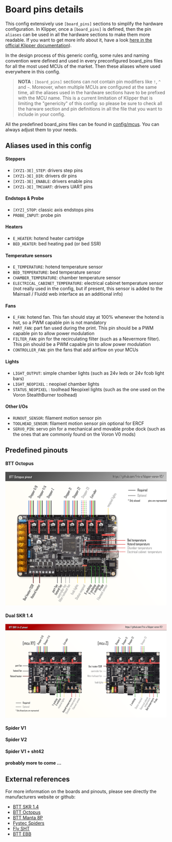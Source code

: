 # Board pins details

This config extensively use `[board_pins]` sections to simplify the hardware configuration. In Klipper, once a `[board_pins]` is defined, then the pin `aliases` can be used in all the hardware sections to make them more readable. If you want to get more info about it, have a look [here in the official Klipper documentation](https://www.klipper3d.org/Config_Reference.html#board_pins)).

In the design process of this generic config, some rules and naming convention were defined and used in every preconfigured board_pins files for all the most used MCUs of the market. Then these aliases where used everywhere in this config.

  > **NOTA** : `[board_pins]` sections can not contain pin modifiers like `!`, `^` and `~`. Moreover, when multiple MCUs are configured at the same time, all the aliases used in the hardware sections have to be prefixed with the MCU name. This is a current limitation of Klipper that is limiting the "genericity" of this config: so please be sure to check all the harware section and pin definitions in all the file that you want to include in your config.

All the predefined board_pins files can be found in [config/mcus](../config/mcus). You can always adjust them to your needs.


## Aliases used in this config

#### Steppers
  - `[XYZ1-3E]_STEP`: drivers step pins
  - `[XYZ1-3E]_DIR`: drivers dir pins
  - `[XYZ1-3E]_ENABLE`: drivers enable pins
  - `[XYZ1-3E]_TMCUART`: drivers UART pins

#### Endstops & Probe
  - `[XYZ]_STOP`: classic axis endstops pins
  - `PROBE_INPUT`: probe pin

#### Heaters    
  - `E_HEATER`: hotend heater cartridge
  - `BED_HEATER`: bed heating pad (or bed SSR)

#### Temperature sensors
  - `E_TEMPERATURE`: hotend temperature sensor
  - `BED_TEMPERATURE`: bed temperature sensor
  - `CHAMBER_TEMPERATURE`: chamber temperature sensor
  - `ELECTRICAL_CABINET_TEMPERATURE`: electrical cabinet temperature sensor (not really used in the config, but if present, this sensor is added to the Mainsail / Fluidd web interface as an additional info)

#### Fans
  - `E_FAN`: hotend fan. This fan should stay at 100% whenever the hotend is hot, so a PWM capable pin is not mandatory
  - `PART_FAN`: part fan used during the print. This pin should be a PWM capable pin to allow power modulation
  - `FILTER_FAN`: pin for the recirculating filter (such as a Nevermore filter). This pin should be a PWM capable pin to allow power modulation
  - `CONTROLLER_FAN`: pin the fans that add airflow on your MCUs

#### Lights
  - `LIGHT_OUTPUT`: simple chamber lights (such as 24v leds or 24v fcob light bars)
  - `LIGHT_NEOPIXEL` : neopixel chamber lights
  - `STATUS_NEOPIXEL` : toolhead Neopixel lights (such as the one used on the Voron StealthBurner toolhead)

#### Other I/Os
  - `RUNOUT_SENSOR`: filament motion sensor pin
  - `TOOLHEAD_SENSOR`: filament motion sensor pin optional for ERCF
  - `SERVO_PIN`: servo pin for a mechanical and movable probe dock (such as the ones that are commonly found on the Voron V0 mods)


## Predefined pinouts

#### BTT Octopus

![octopus_pinout](./images/octopus_pinout.png)

#### Dual SKR 1.4

![skr_1.4_x2 pinout](./images/skr_1.4_x2_pinout.png)

#### Spider V1
#### Spider V2
#### Spider V1 + sht42
#### probably more to come ...


## External references

For more information on the boards and pinouts, please see directly the manufacturers website or github:
  - [BTT SKR 1.4](https://github.com/bigtreetech/BIGTREETECH-SKR-V1.3/tree/master/BTT%20SKR%20V1.4)
  - [BTT Octopus](https://github.com/bigtreetech/BIGTREETECH-OCTOPUS-V1.0)
  - [BTT Manta 8P](https://github.com/bigtreetech/Manta-M8P)
  - [Fystec Spiders](https://github.com/FYSETC/FYSETC-SPIDER)
  - [Fly SHT](https://mellow.klipper.cn/#/board/fly_sht36_42/)
  - [BTT EBB](https://github.com/bigtreetech/EBB)
